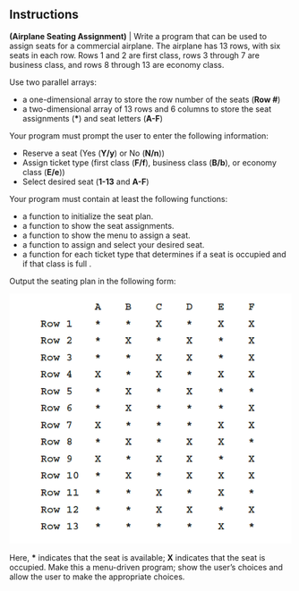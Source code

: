 ## Instructions
 **(Airplane Seating Assignment)** | Write a program that can be used to assign seats for a commercial airplane. The airplane has 13 rows, with six seats in each row. Rows 1 and 2 are first class, rows 3 through 7 are business class, and rows 8 through 13 are economy class. 
 
Use two parallel arrays: 
* a one-dimensional array to store the row number of the seats (**Row #**)
* a two-dimensional array of 13 rows and 6 columns to store the  seat assignments (**\***) and seat letters (**A-F**)

Your program must prompt the user to enter the following information:
* Reserve a seat (Yes (**Y/y**) or No (**N/n**))
* Assign ticket type (first class (**F/f**), business class (**B/b**), or economy class (**E/e**))
* Select desired seat (**1-13** and **A-F**)

Your program must contain at least the following functions:
* a function to initialize the seat plan.
* a function to show the seat assignments.
* a function to show the menu to assign a seat.
* a function to assign and select your desired seat.
* a function for each ticket type that determines if a seat is occupied and if that class is full .

Output the seating plan in the following form:

![Seating Plan]( ../assets/Figure-Chp7_19.png)

Here, **\*** indicates that the seat is available; **X** indicates that the seat is occupied. Make this a menu-driven program; show the user’s choices and allow the user to make the appropriate choices. 
